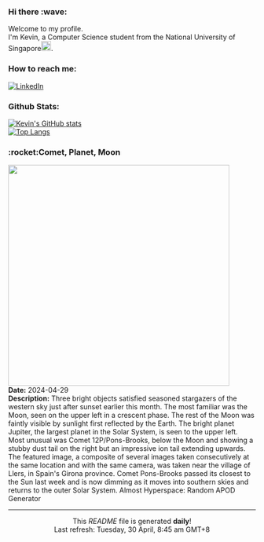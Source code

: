 <h3>Hi there :wave:</h3>

Welcome to my profile.   
I'm Kevin, a Computer Science student from the National University of Singapore<img src="https://img.icons8.com/color/96/000000/singapore-circular.png" width="20px"/>.</p>

<h3>How to reach me: </h3>
<a href="https://www.linkedin.com/in/kevin-foong/"><img alt="LinkedIn" src="https://img.shields.io/badge/linkedin-%230077B5.svg?&style=for-the-badge&logo=linkedin&logoColor=white" /></a> 

<h3>Github Stats: </h3> 

[![Kevin's GitHub stats](https://github-readme-stats.vercel.app/api?username=kevin9foong&theme=tokyonight)](https://github.com/anuraghazra/github-readme-stats) <br/>
[![Top Langs](https://github-readme-stats.vercel.app/api/top-langs/?username=kevin9foong&layout=compact&theme=tokyonight)](https://github.com/anuraghazra/github-readme-stats)

<h3>:rocket:Comet, Planet, Moon</h3> 
<img width="450" src="https:&#x2F;&#x2F;apod.nasa.gov&#x2F;apod&#x2F;image&#x2F;2404&#x2F;CometTriple_Casado_2000.jpg" /><br/>
<b>Date:</b> 2024-04-29<br/>
<b>Description:</b> Three bright objects satisfied seasoned stargazers of the western sky just after sunset earlier this month. The most familiar was the Moon, seen on the upper left in a crescent phase. The rest of the Moon was faintly visible by sunlight first reflected by the Earth. The bright planet Jupiter, the largest planet in the Solar System, is seen to the upper left.  Most unusual was Comet 12P&#x2F;Pons-Brooks, below the Moon and showing a stubby dust tail on the right but an impressive ion tail extending upwards.  The featured image, a composite of several images taken consecutively at the same location and with the same camera, was taken near the village of Llers, in Spain&#39;s Girona province.  Comet Pons-Brooks passed its closest to the Sun last week and is now dimming as it moves into southern skies and returns to the outer Solar System.   Almost Hyperspace: Random APOD Generator<br/>

------------
<p align="center">This <i>README</i> file is generated <b>daily</b>!</br>
Last refresh: Tuesday, 30 April, 8:45 am GMT+8<br />